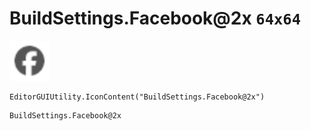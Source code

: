 # BuildSettings.Facebook@2x `64x64`
<img src="/img/BuildSettings.Facebook.png" width=64 height=64>

``` CSharp
EditorGUIUtility.IconContent("BuildSettings.Facebook@2x")
```
```
BuildSettings.Facebook@2x
```
